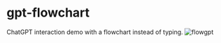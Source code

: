 # gpt-flowchart
ChatGPT interaction demo with a flowchart instead of typing.
![flowgpt](https://github.com/auxdesigner/gpt-flowchart/assets/1220314/ee88a6cf-a288-4739-9f73-29b065d6b6f1)
